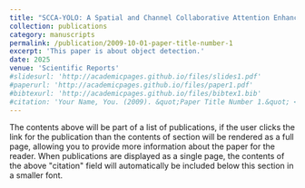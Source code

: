 ```yaml
---
title: "SCCA-YOLO: A Spatial and Channel Collaborative Attention Enhanced YOLO Network for Highway Autonomous Driving Perception System"
collection: publications
category: manuscripts
permalink: /publication/2009-10-01-paper-title-number-1
excerpt: 'This paper is about object detection.'
date: 2025
venue: 'Scientific Reports'
#slidesurl: 'http://academicpages.github.io/files/slides1.pdf'
#paperurl: 'http://academicpages.github.io/files/paper1.pdf'
#bibtexurl: 'http://academicpages.github.io/files/bibtex1.bib'
#citation: 'Your Name, You. (2009). &quot;Paper Title Number 1.&quot; <i>Journal 1</i>. 1(1).'
---
```

The contents above will be part of a list of publications, if the user clicks the link for the publication than the contents of section will be rendered as a full page, allowing you to provide more information about the paper for the reader. When publications are displayed as a single page, the contents of the above "citation" field will automatically be included below this section in a smaller font.
